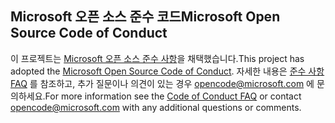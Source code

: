 ## <a name="microsoft-open-source-code-of-conduct"></a><span data-ttu-id="ba07f-101">Microsoft 오픈 소스 준수 코드</span><span class="sxs-lookup"><span data-stu-id="ba07f-101">Microsoft Open Source Code of Conduct</span></span>
<span data-ttu-id="ba07f-102">이 프로젝트는 [Microsoft 오픈 소스 준수 사항](https://opensource.microsoft.com/codeofconduct/)을 채택했습니다.</span><span class="sxs-lookup"><span data-stu-id="ba07f-102">This project has adopted the [Microsoft Open Source Code of Conduct](https://opensource.microsoft.com/codeofconduct/).</span></span>
<span data-ttu-id="ba07f-103">자세한 내용은 [준수 사항 FAQ](https://opensource.microsoft.com/codeofconduct/faq/) 를 참조하고, 추가 질문이나 의견이 있는 경우 [opencode@microsoft.com](mailto:opencode@microsoft.com) 에 문의하세요.</span><span class="sxs-lookup"><span data-stu-id="ba07f-103">For more information see the [Code of Conduct FAQ](https://opensource.microsoft.com/codeofconduct/faq/) or contact [opencode@microsoft.com](mailto:opencode@microsoft.com) with any additional questions or comments.</span></span>